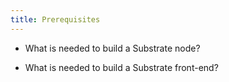```yaml
---
title: Prerequisites
---
```


* What is needed to build a Substrate node?

* What is needed to build a Substrate front-end?
